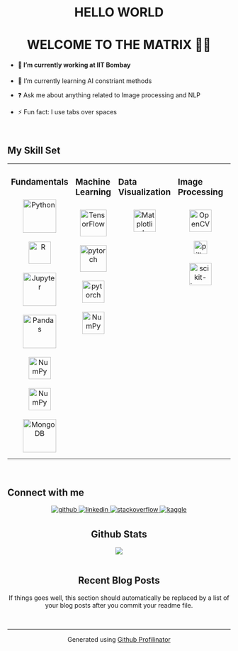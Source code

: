 # <div align="center">HELLO WORLD</div>  
  

# <div align="center">WELCOME TO THE MATRIX 👨‍💻</div>  
  

- #### 🔭 I’m currently working at IIT Bombay  
  

- 🌱 I’m currently learning AI constriant methods  
  

- ❓ Ask me about anything related to Image processing and NLP  
  

- ⚡ Fun fact: I use tabs over spaces  
  

<br/>  


## My Skill Set    
<table><tr><td valign="top" width="20%">

### Fundamentals  
<div align="center">  
<img style="margin: 10px" src="https://devicons.github.io/devicon/devicon.git/icons/python/python-original.svg" alt="Python" height="75" />
</br>
<img style="margin: 10px" src="https://www.r-project.org/Rlogo.png" alt="R" height="50" />
</br>
<img style="margin: 10px" src="https://assets-cdn.anaconda.com/assets/resources/open-source/Jupyter_logo.svg" alt="Jupyter" height="75" />
</br>
<img style="margin: 10px" src="https://assets-cdn.anaconda.com/assets/resources/open-source/Pandas_logo.svg" alt="Pandas" height="75" />
</br>
<img style="margin: 10px" src="https://assets-cdn.anaconda.com/assets/resources/open-source/NumPy_logo.svg" alt="NumPy" height="50" />

<img style="margin: 10px" src="https://www.anaconda.com/imager/assetsdo/resources/open-source/8947/1811108_4be5a24f83a061afe74337411372d6be.png" alt="NumPy" height="50" />
</br>
<img style="margin: 10px" src="https://devicons.github.io/devicon/devicon.git/icons/mongodb/mongodb-original-wordmark.svg" alt="MongoDB" height="75" />   
</br>

</div></td><td valign="top" width="20%">

### Machine Learning  
<div align="center">  
<img style="margin: 10px" src="https://www.vectorlogo.zone/logos/tensorflow/tensorflow-icon.svg" alt="TensorFlow" height="60" />
</br>
<img style="margin: 10px" src="https://www.vectorlogo.zone/logos/pytorch/pytorch-icon.svg" alt="pytorch" height="60" />
</br>
<img style="margin: 10px" src="https://keras.io/img/logo.png" alt="pytorch" height="50" />   
</br>
<img style="margin: 10px" src="https://scikit-learn.org/stable/_static/scikit-learn-logo-small.png" alt="NumPy" height="50" />

</div></td><td valign="top" width="20%">

### Data Visualization  
<div align="center">  
<img style="margin: 10px" src="https://assets-cdn.anaconda.com/assets/resources/open-source/matplotlib-1.svg" alt="Matplotlib" height="50" />  

</div></td><td valign="top" width="20%">
  
### Image Processing  
<div align="center">  
<img style="margin: 10px" src="https://www.vectorlogo.zone/logos/opencv/opencv-icon.svg" alt="OpenCV" height="50" />
  </br>
<img style="margin: 10px" src="https://assets-cdn.anaconda.com/assets/resources/open-source/pillow-logo.svg" alt="pillow" height="30" />  
</br>
<img style="margin: 10px" src="https://scikit-image.org/_static/img/logo.png" alt="scikit-image" height="50" />  


</div></td><td valign="top" width="20%">

### NLP  
<div align="center">  
<img style="margin: 10px" src="https://assets-cdn.anaconda.com/assets/resources/open-source/nltk-logo.svg" alt="NLTK" height="30" />  

  
</div></td></tr></table> 
  

<br/>  


## Connect with me  
<div align="center">
<a href="https://github.com/charlie6echo" target="_blank">
<img src=https://img.shields.io/badge/github-%2324292e.svg?&style=for-the-badge&logo=github&logoColor=white alt=github style="margin-bottom: 5px;" />
</a>
<a href="https://linkedin.com/in/shubhamc6e" target="_blank">
<img src=https://img.shields.io/badge/linkedin-%231E77B5.svg?&style=for-the-badge&logo=linkedin&logoColor=white alt=linkedin style="margin-bottom: 5px;" />
</a>
<a href="https://stackoverflow.com/users/11075575" target="_blank">
<img src=https://img.shields.io/badge/stackoverflow-%23F28032.svg?&style=for-the-badge&logo=stackoverflow&logoColor=white alt=stackoverflow style="margin-bottom: 5px;" />
</a>
<a href="https://www.kaggle.com/charlie6echo " target="_blank">
<img src=https://img.shields.io/badge/kaggle-%2344BAE8.svg?&style=for-the-badge&logo=kaggle&logoColor=white alt=kaggle style="margin-bottom: 5px;" />
</a>  
  

<br/>  


## Github Stats  
<div align="center"><img src="https://github-readme-stats.vercel.app/api?username=charlie6echo&show_icons=true&count_private=true" align="center" /></div>  

<br/>  


## Recent Blog Posts  
<!-- BLOG-POST-LIST:START -->  
If things goes well, this section should automatically be replaced by a list of your blog posts after you commit your readme file. 
<!-- BLOG-POST-LIST:END -->
<br />

----
<div align="center">Generated using <a href="https://profilinator.rishav.dev/" target="_blank">Github Profilinator</a></div>
